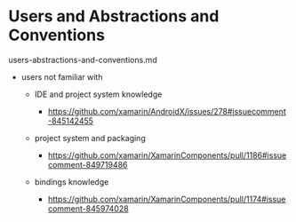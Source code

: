 # Users and Abstractions and Conventions

users-abstractions-and-conventions.md

*   users not familiar with

    *   IDE and project system knowledge
    
        *   https://github.com/xamarin/AndroidX/issues/278#issuecomment-845142455

    *   project system and packaging

        *   https://github.com/xamarin/XamarinComponents/pull/1186#issuecomment-849719486

    *   bindings knowledge

        *   https://github.com/xamarin/XamarinComponents/pull/1174#issuecomment-845974028
        
